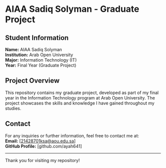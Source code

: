 # AIAA Sadiq Solyman - Graduate Project

## Student Information
**Name:** AIAA Sadiq Solyman  
**Institution:** Arab Open University  
**Major:** Information Technology (IT)  
**Year:** Final Year (Graduate Project)

## Project Overview
This repository contains my graduate project, developed as part of my final year in the Information Technology program at Arab Open University. The project showcases the skills and knowledge I have gained throughout my studies.

## Contact
For any inquiries or further information, feel free to contact me at:  
**Email:** [21428701ksa@aou.edu.sa]  
**GitHub Profile:** [github.com/ayah641]

---

Thank you for visiting my repository! 
